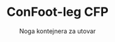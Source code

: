 ---
title: "ConFoot-leg CFP"
subtitle: "Noga kontejnera za utovar"
mainImage: "/images/products/confoot-leg-cfp-main.jpg"
gallery:
  - "/images/products/confoot-leg-cfp-1.jpg"
  - "/images/products/confoot-leg-cfp-2.jpg"
  - "/images/products/confoot-leg-cfp-3.jpg"
shortDescription: "ConFoot-leg CFP dizajniran je za utovne prostore, omogućujući da se kontejner osigura uz dok pri čemu se vrata potpuno otvaraju prema stranama."
technicalDescription: "CFP model omogućava da se proizvodi učitaju izravno iz proizvodnje u kontejner bez međuskladištenja, te nije potrebna nikakva dodatna oprema za rukovanje kontejnerima."
videoID: "da7h7VgJHgs"
specifications:
  - name: "Težina"
    value: "24 kg po nozi"
  - name: "Nosivost"
    value: "30 tona"
  - name: "Raspon podešavanja"
    value: "1,043 mm do 1,448 mm"
  - name: "Materijal"
    value: "Visokokvalitetni čelik"
price: "3.500 EUR"
priceVAT: "4.235 EUR"
pricingNotes: "Dostupni popusti za veće količine. Obratite se našem prodajnom timu za detalje."
buyLink: "/contact"
howToUse: |
  1. Postavite CFP nogu na kutnu odljevku kontejnera
  2. Aktivirajte mehanizam zaključavanja
  3. Ako je potrebno, prilagodite visinu u rasponu od 1,043 mm do 1,448 mm
  4. Osigurajte kontejner na utovornom doku
  5. Potpuno otvorite vrata kontejnera prema stranama
  6. Učitajte proizvode izravno iz proizvodnje u kontejner
benefits:
  - title: "Integracija s utovornim dokom"
    description: "Omogućuje osiguravanje kontejnera uz dok uz istovremeno potpuno otvaranje vrata prema stranama"
  - title: "Izravno utovarivanje"
    description: "Proizvodi se mogu učitati izravno iz proizvodnje u kontejner bez međuskladištenja"
  - title: "Bez dodatne opreme"
    description: "Za operacije utovara nije potrebna nikakva dodatna oprema za rukovanje kontejnerima"
  - title: "Učinkovitost prikolice"
    description: "Oslobađa prikolicu za druge zadatke dok kontejner ostaje na utovornom doku"
  - title: "Dodatni prostor za skladištenje"
    description: "Kontejneri se mogu koristiti kao dodatni prostor za skladištenje kada nisu u prometu"
  - title: "Spremnost za premještanje"
    description: "Kontejneri su uvijek spremni za premještanje - jednostavno parkirajte prikolicu ispod kontejnera kako biste nastavili putovanje"
articleContent: |
  ## Što je ConFoot-leg CFP?

  ConFoot-leg CFP je specijalizirano rješenje s nogom za kontejnere, dizajnirano posebno za operacije utovornog prostora. CFP model omogućuje da se kontejner osigura na utovornom doku pri čemu se vrata potpuno otvaraju prema stranama, stvarajući besprijekornu integraciju između kontejnera i objekta. Ovo inovativno rješenje pretvara transportne kontejnere u učinkovite produžetke vašeg utovornog prostora, eliminirajući potrebu za međuskladištenjem i dodatnom opremom za rukovanje.

  ## Ključne prednosti za operacije utovornog prostora

  ConFoot-leg CFP pruža značajne operativne prednosti za tvrtke koje redovito utovaruju i istovaruju transportne kontejnere. Osiguravanjem kontejnera izravno na utovornom doku, oslobađate prikolice za druge zadatke, optimizirajući iskorištenje vašeg voznog parka i smanjujući vrijeme čekanja. Proizvodi se mogu učitavati izravno iz proizvodnje u kontejner bez međuskladištenja, čime se pojednostavljuje vaš logistički proces i smanjuju troškovi rukovanja.

  Dodatno, kontejneri opremljeni CFP nogama mogu poslužiti kao fleksibilan dodatni prostor za skladištenje kada nisu u prometu. Uvijek su spremni za premještanje - jednostavno parkirajte prikolicu ispod kontejnera i putovanje se nastavlja. Ova svestranost čini CFP idealnim rješenjem za tvrtke koje žele povećati učinkovitost utovornog prostora i kapacitet skladištenja.

  ## Kako funkcionira

  ConFoot-leg CFP se sigurno pričvršćuje na kutne odljevke kontejnera, pružajući stabilnu potporu dok je kontejner postavljen na utovornom doku. Noge imaju raspon podešavanja od 1,043 mm do 1,448 mm, što omogućava precizno poravnanje s različitim visinama utovornog doka. Svaka noga teži 24 kg, što ih čini lakim za rukovanje operaterima, dok sustav osigurava značajnu nosivost od 30 tona.

  Instalacijski proces je jednostavan:
  1. Postavite CFP noge na kutne odljevke kontejnera
  2. Aktivirajte mehanizam zaključavanja kako biste osigurali noge
  3. Prilagodite visinu prema potrebi kako bi se poravnala s utovornim doku
  4. Osigurajte kontejner na doku
  5. Potpuno otvorite vrata kontejnera prema stranama
  6. Započnite s utovarom izravno iz proizvodnje u kontejner

  Nakon završetka utovara, kontejner ostaje spreman za transport. Kada je prikolica dostupna, jednostavno se vozi ispod kontejnera, noge se uklanjaju i putovanje se nastavlja bez ikakvih međukoraka rukovanja.

  ## Primjene ConFoot-leg CFP

  ### Proizvodni pogoni
  Proizvodni pogoni imaju značajne koristi od CFP-a koji omogućava besprijekornu ekstenziju proizvodnog prostora. Postavljanjem kontejnera izravno na utovorne prostore, proizvodi mogu prijeći izravno s proizvodne linije u transportne kontejnere, eliminirajući međuskladištenje i smanjujući troškove rukovanja. Ovaj pristup izravnog utovara minimizira rizik od oštećenja i pojednostavljuje logistički proces.

  ### Distribucijski centri
  Za distribucijske centre, CFP pruža vrijednu fleksibilnost u operacijama utovara. Kontejneri se mogu postaviti na utovorne prostore na dulje razdoblje, omogućujući učinkovit utovar kako proizvodi postaju dostupni. Ovaj pristup smanjuje pritisak za utovar kontejnera unutar ograničenih vremenskih okvira kada prikolice čekaju, optimizirajući korištenje radne snage i prijevoznih resursa.

  ### Maloprodajne operacije
  Maloprodajne tvrtke mogu koristiti kontejnere opremljene CFP nogama kao fleksibilan dodatni prostor za skladištenje tijekom vrhunskih sezona. Kontejneri se mogu postaviti na utovorne prostore za izravan prijem robe, a zatim premjestiti u skladišne prostore kada se napune. Ovaj pristup pruža isplativo dodatni kapacitet bez potrebe za trajnim proširenjem objekta.

  ### Transportne tvrtke
  Transportne tvrtke imaju koristi od poboljšanog iskorištenja voznog parka uz CFP sustav. Prikolice mogu isporučiti kontejnere na lokacijama kupaca i odmah nastaviti sa sljedećim zadatkom, umjesto da čekaju operacije utovara/istovara. Ova učinkovitost može značajno povećati produktivni kapacitet postojećih flotila prikolica.

  ## Tehničke specifikacije

  - Nosivost: 30 tona
  - Težina: 24 kg po nozi
  - Raspon podešavanja: 1,043 mm do 1,448 mm
  - Materijal: Visokokvalitetni čelik s trajnom obradom
  - Kompatibilnost: Standardne kutne odljevke transportnih kontejnera

  ConFoot-leg CFP predstavlja inovativno rješenje za operacije utovornog prostora, nudeći tvrtkama način da optimiziraju svoje logističke procese, poboljšaju iskorištenje resursa i stvore fleksibilan dodatni kapacitet za skladištenje. Omogućavanjem izravnog utovara iz proizvodnje u kontejnere i oslobađanjem prikolica za druge zadatke, CFP pomaže tvrtkama postići veću učinkovitost i isplativost u operacijama rukovanja kontejnerima.
---